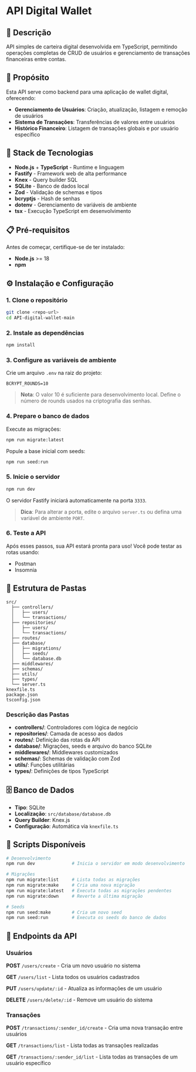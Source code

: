 # API Digital Wallet

## 📝 Descrição

API simples de carteira digital desenvolvida em TypeScript, permitindo operações completas de CRUD de usuários e gerenciamento de transações financeiras entre contas.

## 🎯 Propósito

Esta API serve como backend para uma aplicação de wallet digital, oferecendo:

- **Gerenciamento de Usuários**: Criação, atualização, listagem e remoção de usuários
- **Sistema de Transações**: Transferências de valores entre usuários
- **Histórico Financeiro**: Listagem de transações globais e por usuário específico

## 🚀 Stack de Tecnologias

- **Node.js** + **TypeScript** - Runtime e linguagem
- **Fastify** - Framework web de alta performance
- **Knex** - Query builder SQL
- **SQLite** - Banco de dados local
- **Zod** - Validação de schemas e tipos
- **bcryptjs** - Hash de senhas
- **dotenv** - Gerenciamento de variáveis de ambiente
- **tsx** - Execução TypeScript em desenvolvimento

## 📋 Pré-requisitos

Antes de começar, certifique-se de ter instalado:

- **Node.js** >= 18
- **npm**

## ⚙️ Instalação e Configuração

### 1. Clone o repositório
```bash
git clone <repo-url>
cd API-digital-wallet-main
```

### 2. Instale as dependências
```bash
npm install
```

### 3. Configure as variáveis de ambiente

Crie um arquivo `.env` na raiz do projeto:

```env
BCRYPT_ROUNDS=10
```

> **Nota**: O valor 10 é suficiente para desenvolvimento local. Define o número de rounds usados na criptografia das senhas.

### 4. Prepare o banco de dados

Execute as migrações:
```bash
npm run migrate:latest
```

Popule a base inicial com seeds:
```bash
npm run seed:run
```

### 5. Inicie o servidor

```bash
npm run dev
```

O servidor Fastify iniciará automaticamente na porta `3333`.

> **Dica**: Para alterar a porta, edite o arquivo `server.ts` ou defina uma variável de ambiente `PORT`.

### 6. Teste a API

Após esses passos, sua API estará pronta para uso! Você pode testar as rotas usando:
- Postman
- Insomnia

## 📁 Estrutura de Pastas

```
src/
  ├── controllers/
  │   ├── users/
  │   └── transactions/
  ├── repositories/
  │   ├── users/
  │   └── transactions/
  ├── routes/
  ├── database/
  │   ├── migrations/
  │   ├── seeds/
  │   └── database.db
  ├── middlewares/
  ├── schemas/
  ├── utils/
  ├── types/
  └── server.ts
knexfile.ts
package.json
tsconfig.json
```

### Descrição das Pastas

- **controllers/**: Controladores com lógica de negócio
- **repositories/**: Camada de acesso aos dados
- **routes/**: Definição das rotas da API
- **database/**: Migrações, seeds e arquivo do banco SQLite
- **middlewares/**: Middlewares customizados
- **schemas/**: Schemas de validação com Zod
- **utils/**: Funções utilitárias
- **types/**: Definições de tipos TypeScript

## 🗄️ Banco de Dados

- **Tipo**: SQLite
- **Localização**: `src/database/database.db`
- **Query Builder**: Knex.js
- **Configuração**: Automática via `knexfile.ts`

## 📜 Scripts Disponíveis

```bash
# Desenvolvimento
npm run dev              # Inicia o servidor em modo desenvolvimento

# Migrações
npm run migrate:list     # Lista todas as migrações
npm run migrate:make     # Cria uma nova migração
npm run migrate:latest   # Executa todas as migrações pendentes
npm run migrate:down     # Reverte a última migração

# Seeds
npm run seed:make        # Cria um novo seed
npm run seed:run         # Executa os seeds do banco de dados
```

## 🔌 Endpoints da API

### Usuários

**POST** `/users/create` - Cria um novo usuário no sistema

**GET** `/users/list` - Lista todos os usuários cadastrados

**PUT** `/users/update/:id` - Atualiza as informações de um usuário

**DELETE** `/users/delete/:id` - Remove um usuário do sistema

### Transações

**POST** `/transactions/:sender_id/create` - Cria uma nova transação entre usuários

**GET** `/transactions/list` - Lista todas as transações realizadas

**GET** `/transactions/:sender_id/list` - Lista todas as transações de um usuário específico